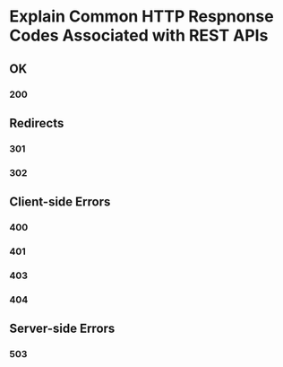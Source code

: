 # Explain Common HTTP Respnonse Codes Associated with REST APIs

## OK

### 200

## Redirects

### 301


### 302

## Client-side Errors

### 400

### 401

### 403

### 404

## Server-side Errors


### 503
